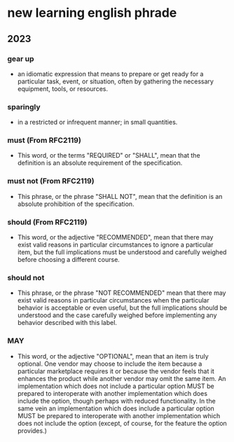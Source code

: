 # new learning english phrade 

## 2023

### gear up 
* an idiomatic expression that means to prepare or get ready for a particular task, event, or situation, often by gathering the necessary equipment, tools, or resources.

### sparingly
* in a restricted or infrequent manner; in small quantities.

### must (From RFC2119)
* This word, or the terms "REQUIRED" or "SHALL", mean that the
   definition is an absolute requirement of the specification.

### must not (From RFC2119)
*  This phrase, or the phrase "SHALL NOT", mean that the
   definition is an absolute prohibition of the specification.

### should (From RFC2119)
* This word, or the adjective "RECOMMENDED", mean that there
   may exist valid reasons in particular circumstances to ignore a
   particular item, but the full implications must be understood and
   carefully weighed before choosing a different course.

### should not
* This phrase, or the phrase "NOT RECOMMENDED" mean that
   there may exist valid reasons in particular circumstances when the
   particular behavior is acceptable or even useful, but the full
   implications should be understood and the case carefully weighed
   before implementing any behavior described with this label.

### MAY
* This word, or the adjective "OPTIONAL", mean that an item is
   truly optional.  One vendor may choose to include the item because a
   particular marketplace requires it or because the vendor feels that
   it enhances the product while another vendor may omit the same item.
   An implementation which does not include a particular option MUST be
   prepared to interoperate with another implementation which does
   include the option, though perhaps with reduced functionality. In the
   same vein an implementation which does include a particular option
   MUST be prepared to interoperate with another implementation which
   does not include the option (except, of course, for the feature the
   option provides.)
